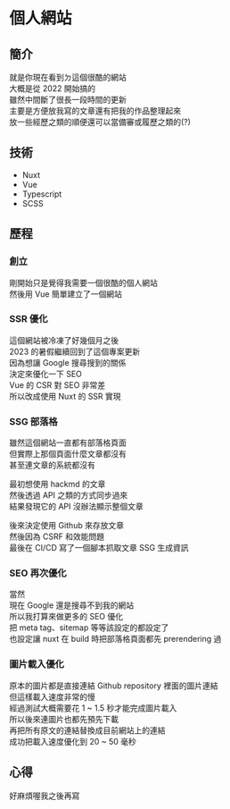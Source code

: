 # 個人網站
## 簡介
就是你現在看到ㄉ這個很酷的網站 \
大概是從 2022 開始搞的 \
雖然中間斷了很長一段時間的更新 \
主要是方便放我寫的文章還有把我的作品整理起來 \
放一些經歷之類的順便還可以當備審或履歷之類的(?)
## 技術
- Nuxt
- Vue
- Typescript
- SCSS
## 歷程
### 創立
剛開始只是覺得我需要一個很酷的個人網站 \
然後用 Vue 簡單建立了一個網站
### SSR 優化
這個網站被冷凍了好幾個月之後 \
2023 的暑假繼續回到了這個專案更新 \
因為想讓 Google 搜尋搜到的關係 \
決定來優化一下 SEO \
Vue 的 CSR 對 SEO 非常差 \
所以改成使用 Nuxt 的 SSR 實現
### SSG 部落格
雖然這個網站一直都有部落格頁面 \
但實際上那個頁面什麼文章都沒有 \
甚至連文章的系統都沒有

最初想使用 hackmd 的文章 \
然後透過 API 之類的方式同步過來 \
結果發現它的 API 沒辦法顯示整個文章

後來決定使用 Github 來存放文章 \
然後因為 CSRF 和效能問題 \
最後在 CI/CD 寫了一個腳本抓取文章 SSG 生成資訊
### SEO 再次優化
當然 \
現在 Google 還是搜尋不到我的網站 \
所以我打算來做更多的 SEO 優化 \
把 meta tag、sitemap 等等該設定的都設定了 \
也設定讓 nuxt 在 build 時把部落格頁面都先 prerendering 過
### 圖片載入優化
原本的圖片都是直接連結 Github repository 裡面的圖片連結 \
但這樣載入速度非常的慢 \
經過測試大概需要花 1 ~ 1.5 秒才能完成圖片載入 \
所以後來連圖片也都先預先下載 \
再把所有原文的連結替換成目前網站上的連結 \
成功把載入速度優化到 20 ~ 50 毫秒
## 心得
好麻煩喔我之後再寫